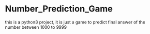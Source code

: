 # Number_Prediction_Game
this is a python3 project, it is just a game to predict final answer of the number between 1000 to 9999 
